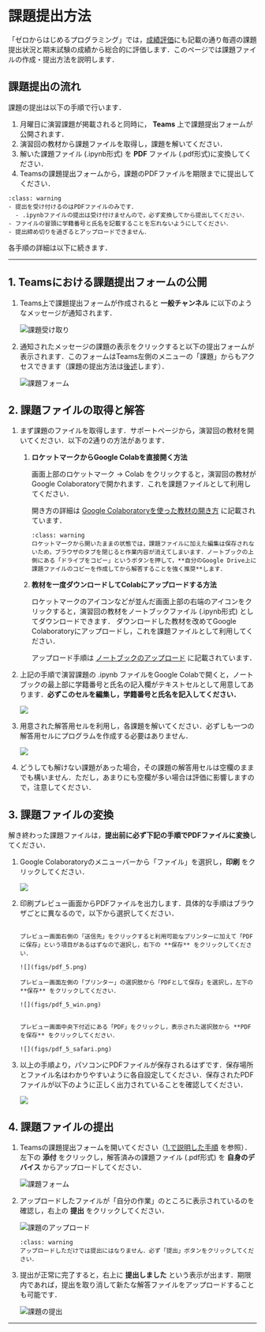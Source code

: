 # 課題提出方法

「ゼロからはじめるプログラミング」では，[成績評価](../../intro.html#id6)にも記載の通り毎週の課題提出状況と期末試験の成績から総合的に評価します．このページでは課題ファイルの作成・提出方法を説明します．

## 課題提出の流れ

課題の提出は以下の手順で行います．

1. 月曜日に演習課題が掲載されると同時に， **Teams** 上で課題提出フォームが公開されます．
2. 演習回の教材から課題ファイルを取得し，課題を解いてください．
3. 解いた課題ファイル (.ipynb形式) を **PDF** ファイル (.pdf形式)に変換してください．
4. Teamsの課題提出フォームから，課題のPDFファイルを期限までに提出してください．

`````{admonition} 課題提出時の注意
:class: warning
- 提出を受け付けるのはPDFファイルのみです．
  - .ipynbファイルの提出は受け付けませんので，必ず変換してから提出してください．
- ファイルの冒頭に学籍番号と氏名を記載することを忘れないようにしてください．
- 提出締め切りを過ぎるとアップロードできません．
`````

各手順の詳細は以下に続きます．

---

## 1. Teamsにおける課題提出フォームの公開

1. Teams上で課題提出フォームが作成されると **一般チャンネル** に以下のようなメッセージが通知されます．

    ![課題受け取り](figs/teams_1.png)

2. 通知されたメッセージの課題の表示をクリックすると以下の提出フォームが表示されます．このフォームはTeams左側のメニューの「課題」からもアクセスできます（課題の提出方法は[後述](#id5)します）．

    ![課題フォーム](figs/teams_2.jpg)


## 2. 課題ファイルの取得と解答

1. まず課題のファイルを取得します．サポートページから，演習回の教材を開いてください．以下の2通りの方法があります．

    1. **ロケットマークからGoogle Colabを直接開く方法**
    
        画面上部のロケットマーク → Colab をクリックすると，演習回の教材がGoogle Colaboratoryで開かれます．これを課題ファイルとして利用してください．

        開き方の詳細は [Google Colaboratoryを使った教材の開き方](https://ground-zero-programming.github.io/zero-pro2022-public/docs/01/introduction_and_setup.html#id6) に記載されています．
    
        `````{admonition} 注意
        :class: warning
        ロケットマークから開いたままの状態では，課題ファイルに加えた編集は保存されないため，ブラウザのタブを閉じると作業内容が消えてしまいます．ノートブックの上側にある「ドライブをコピー」というボタンを押して，**自分のGoogle Drive上に課題ファイルのコピーを作成してから解答することを強く推奨**します．
        `````


    2. **教材を一度ダウンロードしてColabにアップロードする方法**
    
        ロケットマークのアイコンなどが並んだ画面上部の右端のアイコンをクリックすると，演習回の教材をノートブックファイル (.ipynb形式) としてダウンロードできます．
        ダウンロードした教材を改めてGoogle Colaboratoryにアップロードし，これを課題ファイルとして利用してください．
        
        アップロード手順は [ノートブックのアップロード](https://ground-zero-programming.github.io/zero-pro2022-public/docs/01/introduction_and_setup.html#id5) に記載されています．

2. 上記の手順で演習課題の .ipynb ファイルをGoogle Colabで開くと，ノートブックの最上部に学籍番号と氏名の記入欄がテキストセルとして用意してあります．**必ずこのセルを編集し，学籍番号と氏名を記入してください．**

    ![](figs/pdf_1.png)

3. 用意された解答用セルを利用し，各課題を解いてください．必ずしも一つの解答用セルにプログラムを作成する必要はありません．

    ![](figs/pdf_2.png)

4. どうしても解けない課題があった場合，その課題の解答用セルは空欄のままでも構いません．ただし，あまりにも空欄が多い場合は評価に影響しますので，注意してください．

## 3. 課題ファイルの変換

解き終わった課題ファイルは，**提出前に必ず下記の手順でPDFファイルに変換**してください．

1. Google Colaboratoryのメニューバーから「ファイル」を選択し，**印刷** をクリックしてください．

    ![](figs/pdf_3.png)

2. 印刷プレビュー画面からPDFファイルを出力します．具体的な手順はブラウザごとに異なるので，以下から選択してください．

    ```{dropdown} Google Chrome の場合

    プレビュー画面右側の「送信先」をクリックすると利用可能なプリンターに加えて「PDFに保存」という項目があるはずなので選択し，右下の **保存** をクリックしてください．

    ![](figs/pdf_5.png)
    ```


    ```{dropdown} Microsoft Edge の場合
   プレビュー画面左側の「プリンター」の選択肢から「PDFとして保存」を選択し，左下の **保存** をクリックしてください．

    ![](figs/pdf_5_win.png)

    
    ```

    ```{dropdown} Safari の場合
    プレビュー画面中央下付近にある「PDF」をクリックし，表示された選択肢から **PDFを保存** をクリックしてください．

    ![](figs/pdf_5_safari.png)

    ```

3. 以上の手順より，パソコンにPDFファイルが保存されるはずです．保存場所とファイル名はわかりやすいように各自設定してください．保存されたPDFファイルが以下のように正しく出力されていることを確認してください．

    ![](figs/pdf_6.png)


## 4. 課題ファイルの提出

1. Teamsの課題提出フォームを開いてください（[1.で説明した手順](#teams) を参照）．左下の **添付** をクリックし，解答済みの課題ファイル (.pdf形式) を **自身のデバイス** からアップロードしてください．

    ![課題フォーム](figs/teams_2_bottun.jpg)

2. アップロードしたファイルが「自分の作業」のところに表示されているのを確認し，右上の **提出** をクリックしてください．

    ![課題のアップロード](figs/teams_3.jpg)

    `````{admonition} 注意
    :class: warning
    アップロードしただけでは提出にはなりません．必ず「提出」ボタンをクリックしてください．
    `````

3. 提出が正常に完了すると，右上に **提出しました** という表示が出ます．期限内であれば，提出を取り消して新たな解答ファイルをアップロードすることも可能です．

    ![課題の提出](figs/teams_4.jpg)

---

